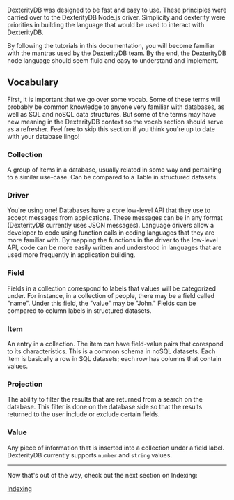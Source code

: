 <br>
DexterityDB was designed to be fast and easy to use. These principles were carried over to the DexterityDB Node.js driver. Simplicity and dexterity were priorities in building the language that would be used to interact with DexterityDB.

By following the tutorials in this documentation, you will become familiar with the mantras used by the DexterityDB team. By the end, the DexterityDB node language should seem fluid and easy to understand and implement.

## Vocabulary
First, it is important that we go over some vocab. Some of these terms will probably be common knowledge to anyone very familiar with databases, as well as SQL and noSQL data structures. But some of the terms may have new meaning in the DexterityDB context so the vocab section should serve as a refresher. Feel free to skip this section if you think you're up to date with your database lingo!

### Collection
A group of items in a database, usually related in some way and pertaining to a similar use-case. Can be compared to a Table in structured datasets.

### Driver
You're using one! Databases have a core low-level API that they use to accept messages from applications. These messages can be in any format (DexterityDB currently uses JSON messages). Language drivers allow a developer to code using function calls in coding languages that they are more familiar with. By mapping the functions in the driver to the low-level API, code can be more easily written and understood in languages that are used more frequently in application building.

### Field
Fields in a collection correspond to labels that values will be categorized under. For instance, in a collection of people, there may be a field called "name". Under this field, the "value" may be "John." Fields can be compared to column labels in structured datasets.

### Item
An entry in a collection. The item can have field-value pairs that corespond to its characteristics. This is a common schema in noSQL datasets. Each item is basically a row in SQL datasets; each row has columns that contain values.

### Projection
The ability to filter the results that are returned from a search on the database. This filter is done on the database side so that the results returned to the user include or exclude certain fields.

### Value
Any piece of information that is inserted into a collection under a field label. DexterityDB currently supports ```number``` and ```string``` values.

---

Now that's out of the way, check out the next section on Indexing:

[Indexing](./tutorial-1-1-0_Indexing.html)